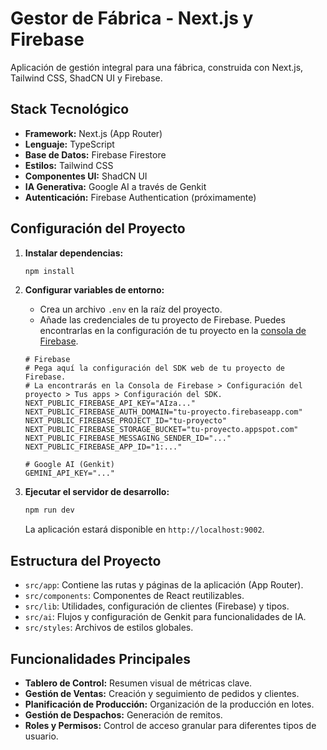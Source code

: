 # Gestor de Fábrica - Next.js y Firebase

Aplicación de gestión integral para una fábrica, construida con Next.js, Tailwind CSS, ShadCN UI y Firebase.

## Stack Tecnológico

- **Framework:** Next.js (App Router)
- **Lenguaje:** TypeScript
- **Base de Datos:** Firebase Firestore
- **Estilos:** Tailwind CSS
- **Componentes UI:** ShadCN UI
- **IA Generativa:** Google AI a través de Genkit
- **Autenticación:** Firebase Authentication (próximamente)

## Configuración del Proyecto

1.  **Instalar dependencias:**
    ```bash
    npm install
    ```

2.  **Configurar variables de entorno:**
    -   Crea un archivo `.env` en la raíz del proyecto.
    -   Añade las credenciales de tu proyecto de Firebase. Puedes encontrarlas en la configuración de tu proyecto en la [consola de Firebase](https://console.firebase.google.com/).

    ```env
    # Firebase
    # Pega aquí la configuración del SDK web de tu proyecto de Firebase.
    # La encontrarás en la Consola de Firebase > Configuración del proyecto > Tus apps > Configuración del SDK.
    NEXT_PUBLIC_FIREBASE_API_KEY="AIza..."
    NEXT_PUBLIC_FIREBASE_AUTH_DOMAIN="tu-proyecto.firebaseapp.com"
    NEXT_PUBLIC_FIREBASE_PROJECT_ID="tu-proyecto"
    NEXT_PUBLIC_FIREBASE_STORAGE_BUCKET="tu-proyecto.appspot.com"
    NEXT_PUBLIC_FIREBASE_MESSAGING_SENDER_ID="..."
    NEXT_PUBLIC_FIREBASE_APP_ID="1:..."

    # Google AI (Genkit)
    GEMINI_API_KEY="..."
    ```

3.  **Ejecutar el servidor de desarrollo:**
    ```bash
    npm run dev
    ```
    La aplicación estará disponible en `http://localhost:9002`.

## Estructura del Proyecto

-   `src/app`: Contiene las rutas y páginas de la aplicación (App Router).
-   `src/components`: Componentes de React reutilizables.
-   `src/lib`: Utilidades, configuración de clientes (Firebase) y tipos.
-   `src/ai`: Flujos y configuración de Genkit para funcionalidades de IA.
-   `src/styles`: Archivos de estilos globales.

## Funcionalidades Principales

-   **Tablero de Control:** Resumen visual de métricas clave.
-   **Gestión de Ventas:** Creación y seguimiento de pedidos y clientes.
-   **Planificación de Producción:** Organización de la producción en lotes.
-   **Gestión de Despachos:** Generación de remitos.
-   **Roles y Permisos:** Control de acceso granular para diferentes tipos de usuario.
